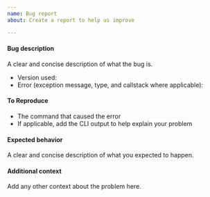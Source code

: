```yaml
---
name: Bug report
about: Create a report to help us improve

---
```


#### Bug description
A clear and concise description of what the bug is.

- Version used: 
- Error (exception message, type, and callstack where applicable): 

#### To Reproduce

- The command that caused the error
- If applicable, add the CLI output to help explain your problem


#### Expected behavior
A clear and concise description of what you expected to happen.


#### Additional context
Add any other context about the problem here.
